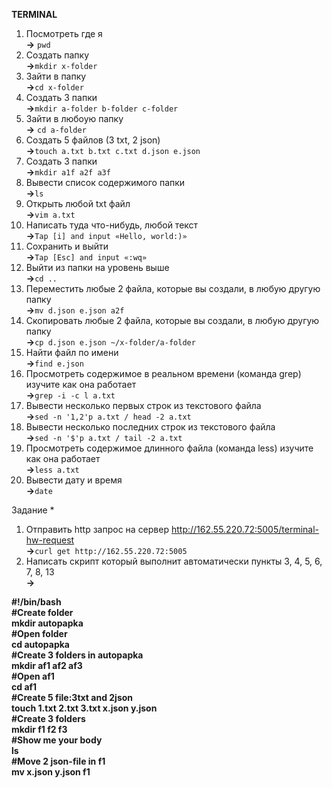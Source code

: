 **TERMINAL**
1) Посмотреть где я<br> **->** `pwd`
2) Создать папку<br> **->**`mkdir x-folder`
3) Зайти в папку<br> **->**`cd x-folder`
4) Создать 3 папки<br> **->**`mkdir a-folder b-folder c-folder`
5) Зайти в любоую папку<br> **->** `cd a-folder`
6) Создать 5 файлов (3 txt, 2 json)<br> **->**`touch a.txt b.txt c.txt d.json e.json`
7) Создать 3 папки<br> **->**`mkdir a1f a2f a3f`
8) Вывести список содержимого папки<br> **->**`ls`
9) Открыть любой txt файл<br> **->**`vim a.txt`
10) Написать туда что-нибудь, любой текст<br> **->**`Tap [i] and input «Hello, world:)»`
11) Сохранить и выйти<br> **->**`Tap [Esc] and input «:wq»`
12) Выйти из папки на уровень выше<br> **->**`cd ..`
13) Переместить любые 2 файла, которые вы создали, в любую другую папку<br> **->**`mv d.json e.json a2f`
14) Скопировать любые 2 файла, которые вы создали, в любую другую папку<br> **->**`cp d.json e.json ~/x-folder/a-folder`
15) Найти файл по имени<br> **->**`find e.json`
16) Просмотреть содержимое в реальном времени (команда grep) изучите как она работает<br> **->**`grep -i -c l a.txt`
17) Вывести несколько первых строк из текстового файла<br> **->**`sed -n '1,2'p a.txt / head -2 a.txt`
18) Вывести несколько последних строк из текстового файла<br> **->**`sed -n '$'p a.txt / tail -2 a.txt` 
19) Просмотреть содержимое длинного файла (команда less) изучите как она работает<br> **->**`less a.txt`
20) Вывести дату и время<br> **->**`date`


Задание *
1) Отправить http запрос на сервер http://162.55.220.72:5005/terminal-hw-request<br> **->**`curl get http://162.55.220.72:5005`
2) Написать скрипт который выполнит автоматически пункты 3, 4, 5, 6, 7, 8, 13<br> **->**

**#!/bin/bash<br>
#Create folder<br>
mkdir autopapka<br>
#Open folder<br>
cd autopapka<br>
#Create 3 folders in autopapka<br>
mkdir af1 af2 af3<br>
#Open af1<br>
cd af1<br>
#Create 5 file:3txt and 2json<br>
touch 1.txt 2.txt 3.txt x.json y.json<br>
#Create 3 folders<br>
mkdir f1 f2 f3<br>
#Show me your body<br>
ls<br>
#Move 2 json-file in f1<br>
mv x.json y.json f1<br>**

